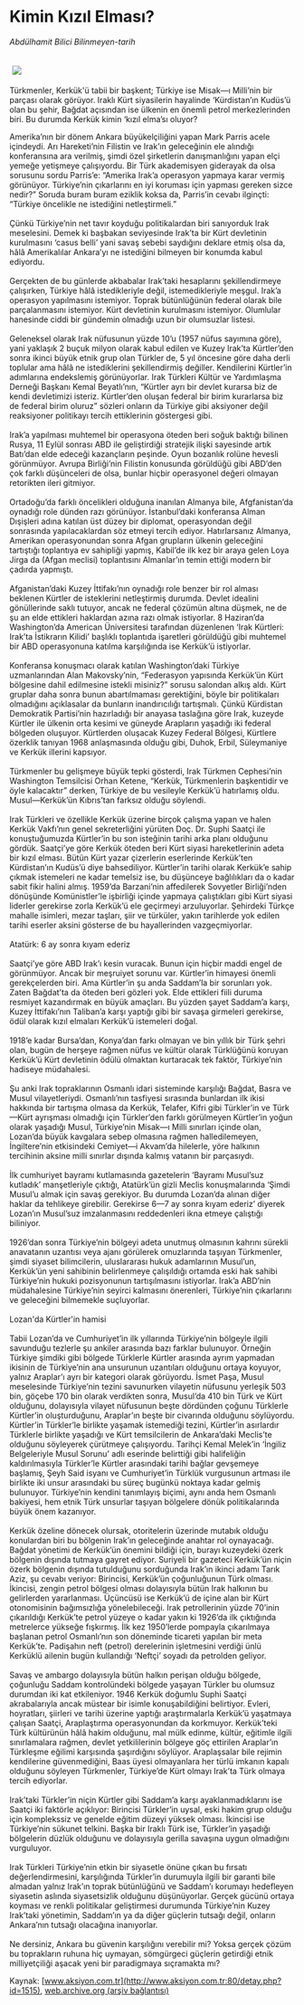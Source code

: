 # Kimin Kızıl Elması?

*Abdülhamit Bilici Bilinmeyen-tarih*

<div>
 <font>
  <img border="0" height="1" src="/web/20050226010233im_/http://www.aksiyon.com.tr/images/blank.gif"/>
 </font>
 <font class="content">
  <p>
   <img border="0" hspace="5" src="/web/20050226010233im_/http://www.aksiyon.com.tr/resim/396/kerk.jpg" vspace="5"/>
  </p>
 </font>
 <font class="content">
  Türkmenler, Kerkük'ü tabii bir başkent; Türkiye ise Misak—ı Milli’nin bir parçası olarak görüyor. Iraklı Kürt siyasilerin hayalinde ‘Kürdistan’ın Kudüs’ü olan bu şehir, Bağdat açısından ise ülkenin en önemli petrol merkezlerinden biri. Bu durumda Kerkük kimin ‘kızıl elma’sı oluyor?
 </font>
 <br/>
 <p>
  <font class="content">
   Amerika’nın bir dönem Ankara büyükelçiliğini yapan Mark Parris acele içindeydi. Arı Hareketi’nin Filistin ve Irak’ın geleceğinin ele alındığı konferansına ara verilmiş, şimdi özel şirketlerin danışmanlığını yapan elçi yemeğe yetişmeye çalışıyordu. Bir Türk akademisyen giderayak da olsa sorusunu sordu Parris’e: “Amerika Irak’a operasyon yapmaya karar vermiş görünüyor. Türkiye’nin çıkarlarını en iyi koruması için yapması gereken sizce nedir?” Soruda buram buram eziklik koksa da, Parris’in cevabı ilginçti: “Türkiye öncelikle ne istediğini netleştirmeli.”
   <br/>
   <br/>
   Çünkü Türkiye’nin net tavır koyduğu politikalardan biri sanıyorduk Irak meselesini. Demek ki başbakan seviyesinde Irak’ta bir Kürt devletinin kurulmasını ‘casus belli’ yani savaş sebebi saydığını deklare etmiş olsa da, hâlâ Amerikalılar Ankara’yı ne istediğini bilmeyen bir konumda kabul ediyordu.
   <br/>
   <br/>
   Gerçekten de bu günlerde akbabalar Irak’taki hesaplarını şekillendirmeye çalışırken, Türkiye hâlâ istedikleriyle değil, istemedikleriyle meşgul. Irak’a operasyon yapılmasını istemiyor. Toprak bütünlüğünün federal olarak bile parçalanmasını istemiyor. Kürt devletinin kurulmasını istemiyor. Olumlular hanesinde ciddi bir gündemin olmadığı uzun bir olumsuzlar listesi.
   <br/>
   <br/>
   Geleneksel olarak Irak nüfusunun yüzde 10’u (1957 nüfus sayımına göre), yani yaklaşık 2 buçuk milyon olarak kabul edilen ve Kuzey Irak’ta Kürtler’den sonra ikinci büyük etnik grup olan Türkler de, 5  yıl  öncesine  göre  daha derli toplular ama hâlâ  ne istediklerini şekillendirmiş değiller. Kendilerini Kürtler’in adımlarına endekslemiş görünüyorlar. Irak Türkleri Kültür ve Yardımlaşma Derneği Başkanı Kemal Beyatlı’nın, “Kürtler ayrı bir devlet kurarsa biz de kendi devletimizi isteriz. Kürtler’den oluşan federal bir birim kurarlarsa biz de federal birim oluruz” sözleri onların da Türkiye gibi aksiyoner değil reaksiyoner politikayı tercih ettiklerinin göstergesi gibi.
   <br/>
   <br/>
   Irak’a yapılması muhtemel bir operasyona öteden beri soğuk baktığı bilinen Rusya, 11 Eylül sonrası ABD ile geliştirdiği stratejik ilişki sayesinde artık Batı’dan elde edeceği kazançların peşinde. Oyun bozanlık rolüne hevesli görünmüyor. Avrupa Birliği’nin Filistin konusunda görüldüğü gibi ABD’den çok farklı düşünceleri de olsa, bunlar hiçbir operasyonel değeri olmayan retorikten ileri gitmiyor.
   <br/>
   <br/>
   Ortadoğu’da farklı öncelikleri olduğuna inanılan Almanya bile, Afgfanistan’da oynadığı role dünden razı görünüyor. İstanbul’daki konferansa Alman Dışişleri adına katılan üst düzey bir diplomat, operasyondan değil sonrasında yapılacaklardan söz etmeyi tercih ediyor. Hatırlarsanız Almanya, Amerikan operasyonundan sonra Afgan grupların ülkenin geleceğini tartıştığı toplantıya ev sahipliği yapmış, Kabil’de ilk kez bir araya gelen Loya Jirga da (Afgan meclisi) toplantısını Almanlar’ın temin ettiği modern bir çadırda yapmıştı.
   <br/>
   <br/>
   Afganistan’daki Kuzey İttifakı’nın oynadığı role benzer bir rol alması beklenen Kürtler de isteklerini netleştirmiş durumda. Devlet idealini gönüllerinde saklı tutuyor, ancak ne federal çözümün altına düşmek, ne de şu an elde ettikleri haklardan azına razı olmak istiyorlar. 8 Haziran’da Washington’da American Üniversitesi tarafından düzenlenen ‘Irak Kürtleri: Irak’ta İstikrarın Kilidi’ başlıklı toplantıda işaretleri görüldüğü gibi muhtemel bir ABD operasyonuna katılma karşılığında ise Kerkük’ü istiyorlar.
   <br/>
   <br/>
   Konferansa konuşmacı olarak katılan Washington’daki Türkiye uzmanlarından Alan Makovsky’nin, “Federasyon yapısında Kerkük’ün Kürt bölgesine dahil edilmesine istekli misiniz?” sorusu salondan alkış aldı. Kürt gruplar daha sonra bunun abartılmaması gerektiğini, böyle bir politikaları olmadığını açıklasalar da bunların inandırıcılığı tartışmalı. Çünkü Kürdistan Demokratik Partisi’nin hazırladığı bir anayasa taslağına göre Irak, kuzeyde Kürtler ile ülkenin orta kesimi ve güneyde Arapların yaşadığı iki federal bölgeden oluşuyor. Kürtlerden oluşacak Kuzey Federal Bölgesi, Kürtlere özerklik tanıyan 1968 anlaşmasında olduğu gibi, Duhok, Erbil, Süleymaniye ve Kerkük illerini kapsıyor.
   <br/>
   <br/>
   Türkmenler bu gelişmeye büyük tepki gösterdi, Irak Türkmen Cephesi’nin Washington Temsilcisi Orhan Ketene, “Kerkük, Türkmenlerin başkentidir ve öyle kalacaktır” derken, Türkiye de bu vesileyle Kerkük’ü hatırlamış oldu. Musul—Kerkük’ün Kıbrıs’tan farksız olduğu söylendi.
   <br/>
   <br/>
   Irak Türkleri ve özellikle Kerkük üzerine birçok çalışma yapan ve halen Kerkük Vakfı’nın genel sekreterliğini yürüten Doç. Dr. Suphi Saatçi ile konuştuğumuzda Kürtler’in bu son isteğinin tarihi arka planı olduğunu gördük. Saatçi’ye göre Kerkük öteden beri Kürt siyasi hareketlerinin adeta bir kızıl elması. Bütün Kürt yazar çizerlerin eserlerinde Kerkük’ten Kürdistan’ın Kudüs’ü diye bahsediliyor. Kürtler’in tarihi olarak Kerkük’e sahip çıkmak istemeleri ne kadar temelsiz ise, bu düşünceye bağlılıkları da o kadar sabit fikir halini almış. 1959’da Barzani’nin affedilerek Sovyetler Birliği’nden dönüşünde Komünistler’le işbirliği içinde yapmaya çalıştıkları gibi Kürt siyasi liderler gerekirse zorla Kerkük’ü ele geçirmeyi arzuluyorlar. Şehirdeki Türkçe mahalle isimleri, mezar taşları, şiir ve türküler, yakın tarihlerde yok edilen tarihi eserler aksini gösterse de bu hayallerinden vazgeçmiyorlar.
   <br/>
   <br/>
   Atatürk: 6 ay sonra kıyam ederiz
   <br/>
   <br/>
   Saatçi’ye göre ABD Irak’ı kesin vuracak. Bunun için hiçbir maddi engel de görünmüyor. Ancak bir meşruiyet sorunu var. Kürtler’in himayesi önemli gerekçelerden biri. Ama Kürtler’in şu anda Saddam’la bir sorunları yok. Zaten Bağdat’ta da öteden beri gözleri yok. Elde ettikleri fiili duruma resmiyet kazandırmak en büyük amaçları. Bu yüzden şayet Saddam’a karşı, Kuzey İttifakı’nın Taliban’a karşı yaptığı gibi bir savaşa girmeleri gerekirse, ödül olarak kızıl elmaları Kerkük’ü istemeleri doğal.
   <br/>
   <br/>
   1918’e kadar Bursa’dan, Konya’dan farkı olmayan ve bin yıllık bir Türk şehri olan, bugün de herşeye rağmen nüfus ve kültür olarak Türklüğünü koruyan Kerkük’ü Kürt devletinin ödülü olmaktan kurtaracak tek faktör, Türkiye’nin hadiseye müdahalesi.
   <br/>
   <br/>
   Şu anki Irak topraklarının Osmanlı idari sisteminde karşılığı Bağdat, Basra ve Musul vilayetleriydi. Osmanlı’nın tasfiyesi sırasında bunlardan ilk ikisi hakkında bir tartışma olmasa da Kerkük, Telafer, Kifri gibi Türkler’in ve Türk—Kürt ayrışması olmadığı için Türkler’den farklı görülmeyen Kürtler’in yoğun olarak yaşadığı Musul, Türkiye’nin Misak—ı Milli sınırları içinde olan, Lozan’da büyük kavgalara sebep olmasına rağmen halledilemeyen, İngiltere’nin etkisindeki Cemiyet—i Akvam’da hilelerle, yöre halkının tercihinin aksine milli sınırlar dışında kalmış vatanın bir parçasıydı.
   <br/>
   <br/>
   İlk cumhuriyet bayramı kutlamasında gazetelerin ‘Bayramı Musul’suz kutladık’ manşetleriyle çıktığı, Atatürk’ün gizli Meclis konuşmalarında ‘Şimdi Musul’u almak için savaş gerekiyor. Bu durumda Lozan’da alınan diğer haklar da tehlikeye girebilir. Gerekirse 6—7 ay sonra kıyam ederiz’ diyerek Lozan’ın Musul’suz imzalanmasını reddedenleri ikna etmeye çalıştığı biliniyor.
   <br/>
   <br/>
   1926’dan sonra Türkiye’nin bölgeyi adeta unutmuş olmasının kahrını sürekli anavatanın uzantısı veya ajanı görülerek omuzlarında taşıyan Türkmenler, şimdi siyaset bilimcilerin, uluslararası hukuk adamlarının Musul’un, Kerkük’ün yeni sahibinin belirlenmeye çalışıldığı ortamda eski hak sahibi Türkiye’nin hukuki pozisyonunun tartışılmasını istiyorlar. Irak’a ABD’nin müdahalesine Türkiye’nin seyirci kalmasını önerenleri, Türkiye’nin çıkarlarını ve geleceğini bilmemekle suçluyorlar.
   <br/>
   <br/>
   Lozan'da Kürtler'in hamisi
   <br/>
   <br/>
   Tabii Lozan’da ve Cumhuriyet’in ilk yıllarında Türkiye’nin bölgeyle ilgili savunduğu tezlerle şu ankiler arasında bazı farklar bulunuyor. Örneğin Türkiye şimdiki gibi bölgede Türklerle Kürtler arasında ayrım yapmadan ikisinin de Türkiye’nin ana unsurunun uzantıları olduğunu ortaya koyuyor, yalnız Araplar’ı ayrı bir kategori olarak görüyordu. İsmet Paşa, Musul meselesinde Türkiye’nin tezini savunurken vilayetin nüfusunu yerleşik 503 bin, göçebe 170 bin olarak verdikten sonra, Musul’da 410 bin Türk ve Kürt olduğunu, dolayısıyla vilayet nüfusunun beşte dördünden çoğunu Türklerle Kürtler’in oluşturduğunu, Araplar’ın beşte bir civarında olduğunu söylüyordu. Kürtler’in Türkler’le birlikte yaşamak istemediği tezini, Kürtler’in asırlardır Türklerle birlikte yaşadığı ve Kürt temsilcilerin de Ankara’daki Meclis’te olduğunu söyleyerek çürütmeye çalışıyordu. Tarihçi Kemal Melek’in ‘İngiliz Belgeleriyle Musul Sorunu’ adlı eserinde belirttiği gibi halifeliğin kaldırılmasıyla Türkler’le Kürtler arasındaki tarihi bağlar gevşemeye başlamış, Şeyh Said isyanı ve Cumhuriyet’in Türklük vurgusunun artması ile birlikte iki unsur arasındaki bu süreç bugünkü noktaya kadar gelmiş bulunuyor. Türkiye’nin kendini tanımlayış biçimi, aynı anda hem Osmanlı bakiyesi, hem etnik Türk unsurlar taşıyan bölgelere dönük politikalarında büyük önem kazanıyor.
   <br/>
   <br/>
   Kerkük özeline dönecek olursak, otoritelerin üzerinde mutabık olduğu konulardan biri bu bölgenin Irak’ın geleceğinde anahtar rol oynayacağı. Bağdat yönetimi de Kerkük’ün önemini bildiği için, burayı kuzeydeki özerk bölgenin dışında tutmaya gayret ediyor. Suriyeli bir gazeteci Kerkük’ün niçin özerk bölgenin dışında tutulduğunu sorduğunda Irak’ın ikinci adamı Tarık Aziz, şu cevabı veriyor: Birincisi, Kerkük’ün çoğunluğunun Türk olması. İkincisi, zengin petrol bölgesi olması dolayısıyla bütün Irak halkının bu gelirlerden yararlanması. Üçüncüsü ise Kerkük’ü de içine alan bir Kürt otonomisinin bağımsızlığa yönelebileceği. Irak petrollerinin yüzde 70’inin çıkarıldığı Kerkük’te petrol yüzeye o kadar yakın ki 1926’da ilk çıktığında metrelerce yükseğe fışkırmış. İlk kez 1950’lerde pompayla çıkarılmaya başlanan petrol Osmanlı’nın son döneminde ticareti yapılan bir meta Kerkük’te. Padişahın neft (petrol) derelerinin işletmesini verdiği ünlü Kerküklü ailenin bugün kullandığı ‘Neftçi’ soyadı da petrolden geliyor.
   <br/>
   <br/>
   Savaş ve ambargo dolayısıyla bütün halkın perişan olduğu bölgede, çoğunluğu Saddam kontrolündeki bölgede yaşayan Türkler bu olumsuz durumdan iki kat etkileniyor. 1946 Kerkük doğumlu Suphi Saatçi akrabalarıyla ancak müstear bir isimle konuşabildiğini belirtiyor. Evleri, hoyratları, şiirleri ve tarihi üzerine yaptığı araştırmalarla Kerkük’ü yaşatmaya çalışan Saatçi, Araplaştırma operasyonundan da korkmuyor. Kerkük’teki Türk kültürünün hâlâ hakim olduğunu, mal mülk edinme, kültür, eğitimle ilgili sınırlamalara rağmen, devlet yetkililerinin bölgeye göç ettirilen Araplar’ın Türkleşme eğilimi karşısında şaşırdığını söylüyor. Araplaşsalar bile rejimin kendilerine güvenmediğini, Baas üyesi olmayanlara her türlü imkanın kapalı olduğunu söyleyen Türkmenler, Türkiye’de Kürt olmayı Irak’ta Türk olmaya tercih ediyorlar.
   <br/>
   <br/>
   Irak’taki Türkler’in niçin Kürtler gibi Saddam’a karşı ayaklanmadıklarını ise Saatçi iki faktörle açıklıyor: Birincisi Türkler’in uysal, eski hakim grup olduğu için komplekssiz ve genelde eğitim düzeyi yüksek olması. İkincisi ise Türkiye’nin sükunet telkini. Başka bir Iraklı Türk ise, Türkler’in yaşadığı bölgelerin düzlük olduğunu ve dolayısıyla gerilla savaşına uygun olmadığını vurguluyor.
   <br/>
   <br/>
   Irak Türkleri Türkiye’nin etkin bir siyasetle önüne çıkan bu fırsatı değerlendirmesini, karşılığında Türkler’in durumuyla ilgili bir garanti bile almadan yalnız Irak’ın toprak bütünlüğünü ve Saddam’ı korumayı hedefleyen siyasetin aslında siyasetsizlik olduğunu düşünüyorlar. Gerçek gücünü ortaya koyması ve renkli politikalar geliştirmesi durumunda Türkiye’nin Kuzey Irak’taki yönetimin, Saddam’ın ya da diğer güçlerin tutsağı değil, onların Ankara’nın tutsağı olacağına inanıyorlar.
   <br/>
   <br/>
   Ne dersiniz, Ankara bu güvenin karşılığını verebilir mi? Yoksa gerçek çözüm bu toprakların ruhuna hiç uymayan, sömgürgeci güçlerin getirdiği etnik milliyetçiliği aşacak yeni bir paradigmaya sıçramakta mı?
  </font>
 </p>
</div>


Kaynak: [www.aksiyon.com.tr](http://www.aksiyon.com.tr:80/detay.php?id=1515), [web.archive.org (arşiv bağlantısı)](http://web.archive.org/web/20050226010233/http://www.aksiyon.com.tr:80/detay.php?id=1515)
